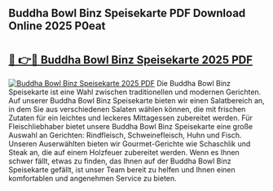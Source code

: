 ## Buddha Bowl Binz Speisekarte PDF Download Online 2025 P0eat

# <h2><a href="http://gc6md8.nevu.top/?p=Buddha+Bowl+Binz+Speisekarte">🔗 👉🔴 Buddha Bowl Binz Speisekarte 2025 PDF</a></h2>

[![Buddha Bowl Binz Speisekarte 2025 PDF](https://i.imgur.com/dBaPXMq.png)](http://gc6md8.nevu.top/?p=Buddha+Bowl+Binz+Speisekarte)
Die Buddha Bowl Binz Speisekarte ist eine Wahl zwischen traditionellen und modernen Gerichten. Auf unserer Buddha Bowl Binz Speisekarte bieten wir einen Salatbereich an, in dem Sie aus verschiedenen Salaten wählen können, die mit frischen Zutaten für ein leichtes und leckeres Mittagessen zubereitet werden. Für Fleischliebhaber bietet unsere Buddha Bowl Binz Speisekarte eine große Auswahl an Gerichten: Rindfleisch, Schweinefleisch, Huhn und Fisch. Unseren Auserwählten bieten wir Gourmet-Gerichte wie Schaschlik und Steak an, die auf einem Holzfeuer zubereitet werden. Wenn es Ihnen schwer fällt, etwas zu finden, das Ihnen auf der Buddha Bowl Binz Speisekarte gefällt, ist unser Team bereit zu helfen und Ihnen einen komfortablen und angenehmen Service zu bieten.
